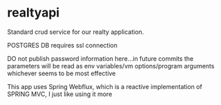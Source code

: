# realtyapi

Standard crud service for our realty application.

POSTGRES DB requires ssl connection

DO not publish password information here...in future commits the parameters 
will be read as env variables/vm options/program arguments whichever seems to be most effective

This app uses Spring Webflux, which is a reactive implementation of SPRING MVC, I just like using it more


